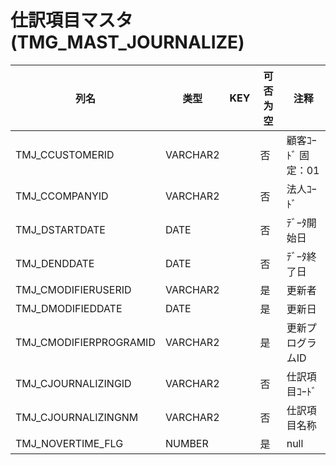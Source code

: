 # 仕訳項目マスタ                                                     (TMG_MAST_JOURNALIZE)
| 列名   | 类型   | KEY  | 可否为空 | 注释   |
| ---- | ---- | ---- | ---- | ---- |
|TMJ_CCUSTOMERID|VARCHAR2||否|顧客ｺｰﾄﾞ                        固定：01                                                       |
|TMJ_CCOMPANYID|VARCHAR2||否|法人ｺｰﾄﾞ                                                                                    |
|TMJ_DSTARTDATE|DATE||否|ﾃﾞｰﾀ開始日                                                                                   |
|TMJ_DENDDATE|DATE||否|ﾃﾞｰﾀ終了日                                                                                   |
|TMJ_CMODIFIERUSERID|VARCHAR2||是|更新者                                                                                       |
|TMJ_DMODIFIEDDATE|DATE||是|更新日                                                                                       |
|TMJ_CMODIFIERPROGRAMID|VARCHAR2||是|更新プログラムID                                                                                 |
|TMJ_CJOURNALIZINGID|VARCHAR2||否|仕訳項目ｺｰﾄﾞ                                                                                  |
|TMJ_CJOURNALIZINGNM|VARCHAR2||否|仕訳項目名称                                                                                    |
|TMJ_NOVERTIME_FLG|NUMBER||是|null|
